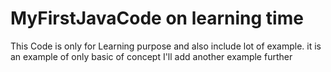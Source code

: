 # MyFirstJavaCode on learning time 
This Code is only for Learning purpose and also include lot of example.
it is an example of only basic of concept
I'll add another example further
